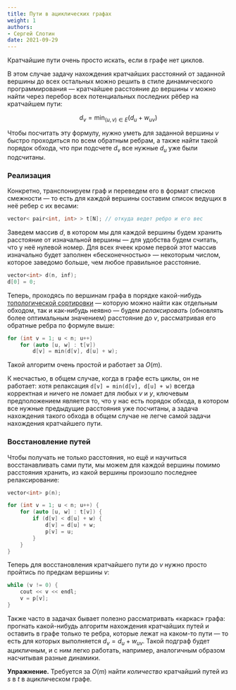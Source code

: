 ```yaml
---
title: Пути в ациклических графах
weight: 1
authors:
- Сергей Слотин
date: 2021-09-29
---
```


Кратчайшие пути очень просто искать, если в графе нет циклов.

В этом случае задачу нахождения кратчайших расстояний от заданной вершины до всех остальных можно решить в стиле динамического программирования — кратчайшее расстояние до вершины $v$ можно найти через перебор всех потенциальных последних рёбер на кратчайшем пути:

$$
d_v = \min_{(u, v) \in E} (d_u + w_{uv})
$$

Чтобы посчитать эту формулу, нужно уметь для заданной вершины $v$ быстро проходиться по всем обратным ребрам, а также найти такой порядок обхода, что при подсчете $d_v$ все нужные $d_u$ уже были подсчитаны.

### Реализация

Конкретно, транспонируем граф и переведем его в формат списков смежности — то есть для каждой вершины составим список ведущих в неё ребер с их весами:

```cpp
vector< pair<int, int> > t[N]; // откуда ведет ребро и его вес
```

Заведем массив $d$, в котором мы для каждой вершины будем хранить расстояние от изначальной вершины — для удобства будем считать, что у неё нулевой номер. Для всех ячеек кроме первой этот массив изначально будет заполнен «бесконечностью» — некоторым числом, которое заведомо больше, чем любое правильное расстояние.

```cpp
vector<int> d(n, inf);
d[0] = 0;
```

Теперь, проходясь по вершинам графа в порядке какой-нибудь [топологической сортировки](/cs/graph-traversals/topological-sorting) — которую можно найти как отдельным обходом, так и как-нибудь неявно — будем *релаксировать* (обновлять более оптимальным значением) расстояние до $v$, рассматривая его обратные ребра по формуле выше:

```cpp
for (int v = 1; u < n; u++)
    for (auto [u, w] : t[v])
        d[v] = min(d[v], d[u] + w);
```

Такой алгоритм очень простой и работает за $O(m)$.

К несчастью, в общем случае, когда в графе есть циклы, он не работает: хотя релаксация `d[v] = min(d[v], d[u] + w)` всегда корректная и ничего не ломает для любых $v$ и $y$, ключевым предположением является то, что у нас есть порядок обхода, в котором все нужные предыдущие расстояния уже посчитаны, а задача нахождения такого обхода в общем случае не легче самой задачи нахождения кратчайшего пути.

### Восстановление путей

Чтобы получать не только расстояния, но ещё и научиться восстанавливать сами пути, мы можем для каждой вершины помимо расстояния хранить, из какой вершины произошло последнее релаксирование:

```cpp
vector<int> p(n);

for (int v = 1; u < n; u++) {
    for (auto [u, w] : t[v]) {
        if (d[v] < d[u] + w) {
            d[v] = d[u] + w;
            p[v] = u;
        }
    }
}
```

Теперь для восстановления кратчайшего пути до $v$ нужно просто пройтись по предкам вершины $v$:

```cpp
while (v != 0) {
    cout << v << endl;
    v = p[v];
}
```

Также часто в задачах бывает полезно рассматривать «каркас» графа: прогнать какой-нибудь алгоритм нахождения кратчайших путей и оставить в графе только те ребра, которые лежат на каком-то пути — то есть для которых выполняется $d_v = d_u + w_{uv}$. Такой подграф будет ацикличным, и с ним легко работать, например, аналогичным образом насчитывая разные динамики.

**Упражнение.** Требуется за $O(m)$ найти *количество* кратчайший путей из $s$ в $t$ в ациклическом графе.
